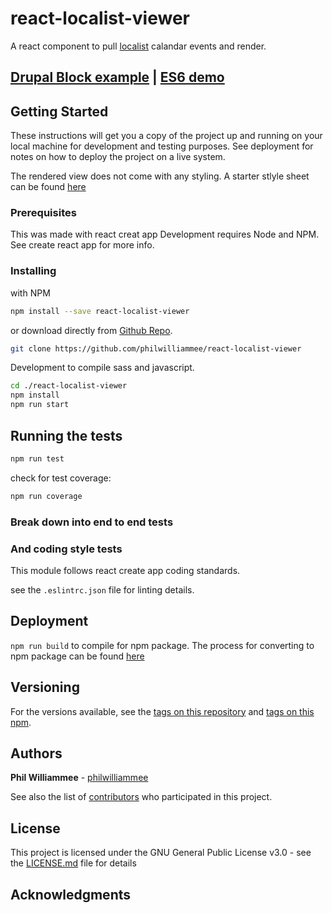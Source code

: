 # react-localist-viewer

A react component to pull [localist](https://developer.localist.com/doc/api#event-list) calandar events and render.

## [Drupal Block example](https://cu-communityapps.github.io/CD_cwd_events/src/app/index.html)  |  [ES6 demo](https://philwilliammee.github.io/localist-viewer/docs/)

## Getting Started

These instructions will get you a copy of the project up and running on your local machine for development and testing purposes. See deployment for notes on how to deploy the project on a live system.

The rendered view does not come with any styling. A starter stlyle sheet can be found [here](https://philwilliammee.github.io/localist-viewer/docs/style.css)

### Prerequisites

This was made with react creat app Development requires Node and NPM. See create react app for more info.

### Installing

with NPM

```bash
npm install --save react-localist-viewer
```

or download directly from [Github Repo](https://github.com/philwilliammee/react-localist-viewer).

```bash
git clone https://github.com/philwilliammee/react-localist-viewer
```

Development to compile sass and javascript.

```bash
cd ./react-localist-viewer
npm install
npm run start
```

## Running the tests

```bash
npm run test
```

check for test coverage:

```bash
npm run coverage
```

### Break down into end to end tests

### And coding style tests

This module follows react create app coding standards.

see the `.eslintrc.json` file for linting details.

## Deployment

`npm run build` to compile for npm package. The process for converting to npm package can be found [here](https://www.npmjs.com/package/create-component-lib)

## Versioning

For the versions available, see the [tags on this repository](https://github.com/philwilliammee/react-localist-viewer/tags) and [tags on this npm](https://www.npmjs.com/package/react-localist-viewer).

## Authors

**Phil Williammee** - [philwilliammee](https://github.com/philwilliammee)

See also the list of [contributors](https://github.com/CU-CommunityApps/react-localist-viewer/graphs/contributors) who participated in this project.

## License

This project is licensed under the GNU General Public License v3.0 - see the [LICENSE.md](https://github.com/philwilliammee/react-localist-viewer/blob/master/LICENSE) file for details

## Acknowledgments
